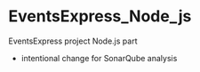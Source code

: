 # EventsExpress_Node_js
EventsExpress project Node.js part

- intentional change for SonarQube analysis 
